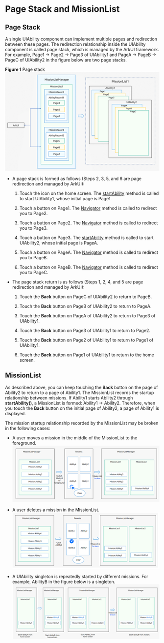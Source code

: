 # Page Stack and MissionList


## Page Stack

A single UIAbility component can implement multiple pages and redirection between these pages. The redirection relationship inside the UIAbility component is called page stack, which is managed by the ArkUI framework. For example, Page1 -&gt; Page2 -&gt; Page3 of UIAbility1 and PageA -&gt; PageB -&gt; PageC of UIAbility2 in the figure below are two page stacks.

  **Figure 1** Page stack 
![mission-record](figures/mission-record.png)

- A page stack is formed as follows (Steps 2, 3, 5, and 6 are page redirection and managed by ArkUI):
  1. Touch the icon on the home screen. The [startAbility](../reference/apis/js-apis-inner-application-uiAbilityContext.md#abilitycontextstartability) method is called to start UIAbility1, whose initial page is Page1.

  2. Touch a button on Page1. The [Navigator](../reference/arkui-ts/ts-container-navigator.md) method is called to redirect you to Page2.

  3. Touch a button on Page2. The [Navigator](../reference/arkui-ts/ts-container-navigator.md) method is called to redirect you to Page3.

  4. Touch a button on Page3. The [startAbility](../reference/apis/js-apis-inner-application-uiAbilityContext.md#abilitycontextstartability) method is called to start UIAbility2, whose initial page is PageA.

  5. Touch a button on PageA. The [Navigator](../reference/arkui-ts/ts-container-navigator.md) method is called to redirect you to PageB.

  6. Touch a button on PageB. The [Navigator](../reference/arkui-ts/ts-container-navigator.md) method is called to redirect you to PageC.

- The page stack return is as follows (Steps 1, 2, 4, and 5 are page redirection and managed by ArkUI):
  1. Touch the **Back** button on PageC of UIAbility2 to return to PageB.

  2. Touch the **Back** button on PageB of UIAbility2 to return to PageA.

  3. Touch the **Back** button on PageA of UIAbility2 to return to Page3 of UIAbility1.

  4. Touch the **Back** button on Page3 of UIAbility1 to return to Page2.

  5. Touch the **Back** button on Page2 of UIAbility1 to return to Page1 of UIAbility1.

  6. Touch the **Back** button on Page1 of UIAbility1 to return to the home screen.


## MissionList

As described above, you can keep touching the **Back** button on the page of Ability2 to return to a page of Ability1. The MissionList records the startup relationship between missions. If Ability1 starts Ability2 through **startAbility()**, a MissionList is formed: Ability1 -> Ability2. Therefore, when you touch the **Back** button on the initial page of Ability2, a page of Ability1 is displayed.

The mission startup relationship recorded by the MissionList may be broken in the following cases:

- A user moves a mission in the middle of the MissionList to the foreground.
  ![mission-chain1](figures/mission-chain1.png)

- A user deletes a mission in the MissionList.
  ![mission-chain2](figures/mission-chain2.png)

- A UIAbility singleton is repeatedly started by different missions. For example, AbilityB in the figure below is a singleton.
  ![mission-chain3](figures/mission-chain3.png)
